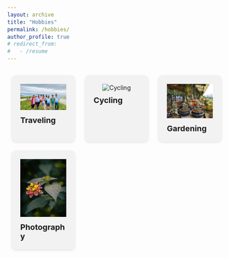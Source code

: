 ```yaml
---
layout: archive
title: "Hobbies"
permalink: /hobbies/
author_profile: true
# redirect_from:
#   - /resume
---
```



<section id="hobbies">
  <!-- <h2>Hobbies</h2> -->
  <div class="hobby-cards">
    <div class="hobby-card">
      <div class="card-icon">
        <img src="https://github.com/fahimrayhan/fahimrayhan.github.io/blob/master/gallery/travelling1.jpg?raw=true" alt="Traveling">
      </div>
      <div class="card-content">
        <h3>Traveling</h3>
        <!-- <p>Explore new cultures and landscapes.</p> -->
      </div>
    </div>
    <div class="hobby-card">
      <div class="card-icon">
        <img src="https://lh4.googleusercontent.com/proxy/-to5_UYRDN3udwJJi3j0IzIzdffXEFBm6DKBQrRWX5dN-pmjPqZuaZcvulxV_3G-f3ZbBHwDiLY5hHIBqobmU1YfeqnpHUu1uKU" alt="Cycling">
      </div>
      <div class="card-content">
        <h3>Cycling</h3>
        <!-- <p>Enjoy the freedom and health benefits.</p> -->
      </div>
    </div>
    <div class="hobby-card">
      <div class="card-icon">
        <img src="https://github.com/fahimrayhan/fahimrayhan.github.io/blob/master/gallery/gardening.jpg?raw=true" alt="Gardening">
      </div>
      <div class="card-content">
        <h3>Gardening</h3>
        <!-- <p>Nurture plants and create a serene space.</p> -->
      </div>
    </div>
    <div class="hobby-card">
      <div class="card-icon">
        <img src="https://github.com/fahimrayhan/fahimrayhan.github.io/blob/master/gallery/photography.jpg?raw=true" alt="Photography">
      </div>
      <div class="card-content">
        <h3>Photography</h3>
        <!-- <p>Capture moments and preserve memories.</p> -->
      </div>
    </div>
  </div>
</section>

<style>
#hobbies {
  margin: 20px 0;
}

.hobby-cards {
  display: flex;
  flex-wrap: wrap;
  justify-content: space-between;
}

.hobby-card {
  background-color: #f2f2f2;
  border-radius: 10px;
  box-shadow: 0 2px 5px rgba(0, 0, 0, 0.1);
  margin: 10px;
  padding: 20px;
  width: calc(25% - 20px); /* Adjust width as needed */
}

.card-icon {
  text-align: center;
  margin-bottom: 10px;
}

.card-icon i {
  font-size: 36px;
  color: #333;
}

.card-content h3 {
  margin: 0;
  font-size: 18px;
  font-weight: bold;
}

.card-content p {
  margin: 5px 0;
  line-height: 1.5;
}
</style>